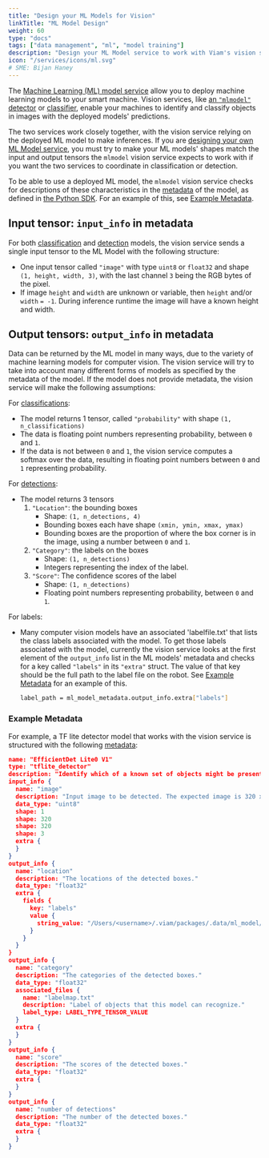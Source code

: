 ```yaml
---
title: "Design your ML Models for Vision"
linkTitle: "ML Model Design"
weight: 60
type: "docs"
tags: ["data management", "ml", "model training"]
description: "Design your ML Model service to work with Viam's vision services."
icon: "/services/icons/ml.svg"
# SME: Bijan Haney
---
```


The [Machine Learning (ML) model service](/services/ml/) allow you to deploy machine learning models to your smart machine.
Vision services, like [an `"mlmodel"` detector](/services/vision/detection/#configure-an-mlmodel-detector) or [classifier](/services/vision/classification/#configure-an-mlmodel-classifier), enable your machines to identify and classify objects in images with the deployed models' predictions.

The two services work closely together, with the vision service relying on the deployed ML model to make inferences.
If you are [designing your own ML Model service](/modular-resources/), you must try to make your ML models' shapes match the input and output tensors the `mlmodel` vision service expects to work with if you want the two services to coordinate in classification or detection.

To be able to use a deployed ML model, the `mlmodel` vision service checks for descriptions of these characteristics in the [metadata](/services/ml/#metadata) of the model, as defined in [the Python SDK](https://python.viam.dev/autoapi/viam/gen/service/mlmodel/v1/mlmodel_pb2/index.html#viam.gen.service.mlmodel.v1.mlmodel_pb2.Metadata).
For an example of this, see [Example Metadata](#example-metadata).

## Input tensor: `input_info` in metadata

For both [classification](/services/vision/classification/) and [detection](/services/vision/detection/) models, the vision service sends a single input tensor to the ML Model with the following structure:

- One input tensor called `"image"` with type `uint8` or `float32` and shape `(1, height, width, 3)`, with the last channel `3` being the RGB bytes of the pixel.
- If image `height` and `width` are unknown or variable, then `height` and/or `width` `= -1`. During inference runtime the image will have a known height and width.

## Output tensors: `output_info` in metadata

Data can be returned by the ML model in many ways, due to the variety of machine learning models for computer vision.
The vision service will try to take into account many different forms of models as specified by the metadata of the model.
If the model does not provide metadata, the vision service will make the following assumptions:

For [classifications](/services/vision/classification/):

- The model returns 1 tensor, called `"probability"` with shape `(1, n_classifications)`
- The data is floating point numbers representing probability, between `0` and `1`.
- If the data is not between `0` and `1`, the vision service computes a softmax over the data, resulting in floating point numbers between `0` and `1` representing probability.

For [detections](/services/vision/detection/):

- The model returns 3 tensors
  1. `"Location"`: the bounding boxes
     - Shape: `(1, n_detections, 4)`
     - Bounding boxes each have shape `(xmin, ymin, xmax, ymax)`
     - Bounding boxes are the proportion of where the box corner is in the image, using a number between `0` and `1`.
  2. `"Category"`: the labels on the boxes
     - Shape: `(1, n_detections)`
     - Integers representing the index of the label.
  3. `"Score"`: The confidence scores of the label
     - Shape: `(1, n_detections)`
     - Floating point numbers representing probability, between `0` and `1`.

For labels:

- Many computer vision models have an associated 'labelfile.txt' that lists the class labels associated with the model.
  To get those labels associated with the model, currently the vision service looks at the first element of the `output_info` list in the ML models' metadata and checks for a key called `"labels"` in its `"extra"` struct.
  The value of that key should be the full path to the label file on the robot.
  See [Example Metadata](#example-metadata) for an example of this.

  ```sh {class="command-line" data-prompt="$"}
  label_path = ml_model_metadata.output_info.extra["labels"]
  ```

### Example Metadata

For example, a TF lite detector model that works with the vision service is structured with the following [metadata](/services/ml/#metadata):

```json {class="line-numbers linkable-line-numbers"}
name: "EfficientDet Lite0 V1"
type: "tflite_detector"
description: "Identify which of a known set of objects might be present and provide information about their positions within the given image or a video stream."
input_info {
  name: "image"
  description: "Input image to be detected. The expected image is 320 x 320, with three channels (red, blue, and green) per pixel. Each value in the tensor is a single byte between 0 and 255."
  data_type: "uint8"
  shape: 1
  shape: 320
  shape: 320
  shape: 3
  extra {
  }
}
output_info {
  name: "location"
  description: "The locations of the detected boxes."
  data_type: "float32"
  extra {
    fields {
      key: "labels"
      value {
        string_value: "/Users/<username>/.viam/packages/.data/ml_model/effdet0-1685040512967/effdetlabels.txt"
      }
    }
  }
}
output_info {
  name: "category"
  description: "The categories of the detected boxes."
  data_type: "float32"
  associated_files {
    name: "labelmap.txt"
    description: "Label of objects that this model can recognize."
    label_type: LABEL_TYPE_TENSOR_VALUE
  }
  extra {
  }
}
output_info {
  name: "score"
  description: "The scores of the detected boxes."
  data_type: "float32"
  extra {
  }
}
output_info {
  name: "number of detections"
  description: "The number of the detected boxes."
  data_type: "float32"
  extra {
  }
}
```
